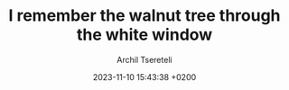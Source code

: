 ---
layout: post
title: "I remember the walnut tree through the white window"
date: 2023-11-10 15:43:38 +0200
categories: 
image: /img/Iasm_07_AT.png
author: "Archil Tsereteli"
file: /files/Iasm_08_AT.pdf
---